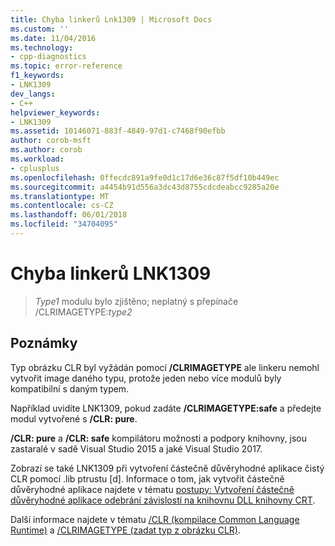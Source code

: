 ```yaml
---
title: Chyba linkerů Lnk1309 | Microsoft Docs
ms.custom: ''
ms.date: 11/04/2016
ms.technology:
- cpp-diagnostics
ms.topic: error-reference
f1_keywords:
- LNK1309
dev_langs:
- C++
helpviewer_keywords:
- LNK1309
ms.assetid: 10146071-883f-4849-97d1-c7468f90efbb
author: corob-msft
ms.author: corob
ms.workload:
- cplusplus
ms.openlocfilehash: 0ffecdc891a9fe0d1c17d6e36c87f5df10b449ec
ms.sourcegitcommit: a4454b91d556a3dc43d8755cdcdeabcc9285a20e
ms.translationtype: MT
ms.contentlocale: cs-CZ
ms.lasthandoff: 06/01/2018
ms.locfileid: "34704095"
---
```

# <a name="linker-tools-error-lnk1309"></a>Chyba linkerů LNK1309

> *Type1* modulu bylo zjištěno; neplatný s přepínače /CLRIMAGETYPE:*type2*

## <a name="remarks"></a>Poznámky

Typ obrázku CLR byl vyžádán pomocí **/CLRIMAGETYPE** ale linkeru nemohl vytvořit image daného typu, protože jeden nebo více modulů byly kompatibilní s daným typem.

Například uvidíte LNK1309, pokud zadáte **/CLRIMAGETYPE:safe** a předejte modul vytvořené s **/CLR: pure**.

**/CLR: pure** a **/CLR: safe** kompilátoru možnosti a podpory knihovny, jsou zastaralé v sadě Visual Studio 2015 a jaké Visual Studio 2017.

Zobrazí se také LNK1309 při vytvoření částečně důvěryhodné aplikace čistý CLR pomocí .lib ptrustu [d]. Informace o tom, jak vytvořit částečně důvěryhodné aplikace najdete v tématu [postupy: Vytvoření částečně důvěryhodné aplikace odebrání závislostí na knihovnu DLL knihovny CRT](../../dotnet/create-a-partially-trusted-application.md).

Další informace najdete v tématu [/CLR (kompilace Common Language Runtime)](../../build/reference/clr-common-language-runtime-compilation.md) a [/CLRIMAGETYPE (zadat typ z obrázku CLR)](../../build/reference/clrimagetype-specify-type-of-clr-image.md).